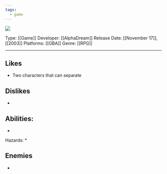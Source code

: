 ```yaml
---
tags:
  - game
---
```

<img src="https://cdn2.steamgriddb.com/thumb/8164a0c13d70c3caee61a85d035d5f25.png">

Type: [[Game]]
Developer: [[AlphaDream]]
Release Date: [[November 17]], [[2003]]
Platforms: [[GBA]]
Genre: [[RPG]]

----


## Likes
* Two characters that can separate

## Dislikes
* 

## Abilities:
* 

Hazards:
* 

## Enemies
* 